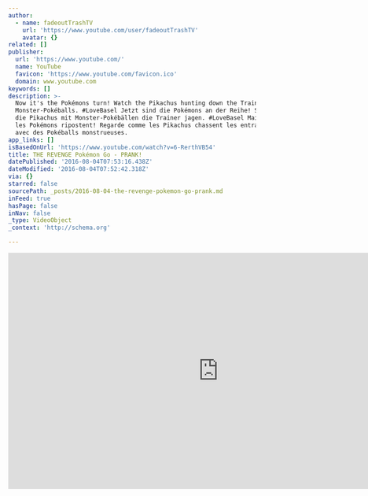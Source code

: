 ```yaml
---
author:
  - name: fadeoutTrashTV
    url: 'https://www.youtube.com/user/fadeoutTrashTV'
    avatar: {}
related: []
publisher:
  url: 'https://www.youtube.com/'
  name: YouTube
  favicon: 'https://www.youtube.com/favicon.ico'
  domain: www.youtube.com
keywords: []
description: >-
  Now it's the Pokémons turn! Watch the Pikachus hunting down the Trainers with
  Monster-Pokéballs. #LoveBasel Jetzt sind die Pokémons an der Reihe! Schau, wie
  die Pikachus mit Monster-Pokébällen die Trainer jagen. #LoveBasel Maintenant,
  les Pokémons ripostent! Regarde comme les Pikachus chassent les entraineurs
  avec des Pokéballs monstrueuses.
app_links: []
isBasedOnUrl: 'https://www.youtube.com/watch?v=6-RerthVB54'
title: THE REVENGE Pokémon Go - PRANK!
datePublished: '2016-08-04T07:53:16.438Z'
dateModified: '2016-08-04T07:52:42.318Z'
via: {}
starred: false
sourcePath: _posts/2016-08-04-the-revenge-pokemon-go-prank.md
inFeed: true
hasPage: false
inNav: false
_type: VideoObject
_context: 'http://schema.org'

---
```

<iframe src="https://cdn.embedly.com/widgets/media.html?src=https%3A%2F%2Fwww.youtube.com%2Fembed%2F6-RerthVB54%3Ffeature%3Doembed&amp;url=http%3A%2F%2Fwww.youtube.com%2Fwatch%3Fv%3D6-RerthVB54&amp;image=https%3A%2F%2Fi.ytimg.com%2Fvi%2F6-RerthVB54%2Fhqdefault.jpg&amp;key=b7d04c9b404c499eba89ee7072e1c4f7&amp;type=text%2Fhtml&amp;schema=youtube" width="854" height="480" scrolling="no" frameborder="0" allowfullscreen="" style=""></iframe>